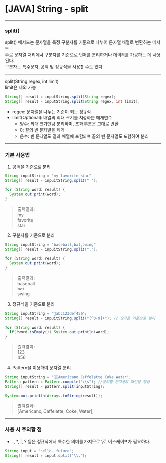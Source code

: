 # [JAVA] String - split
------------------------
### split()
split() 메서드는 문자열을 특정 구분자를 기준으로 나누어 문자열 배열로 변환하는 메서드   
주로 문자열 처리에서 구분자를 기준으로 단어를 분리하거나 데이터를 가공하는 데 사용된다.   
구분자는 특수문자, 공백 및 정규식을 사용할 수도 있다.   

--------------------------
split(String regex, int limit)   
limit은 제외 가능   

```java
String[] result = inputString.split(String regex);   
String[] result = inputString.split(String regex, int limit);   
```
* regex: 문자열을 나누는 기준이 되는 정규식   
* limit(Optional): 배열의 최대 크기를 지정하는 매개변수
  * 양수: 최대 크기만큼 분리하며, 초과 부분은 그대로 반환
  * 0: 끝의 빈 문자열을 제거   
  * 음수: 빈 문자열도 결과 배열에 포함되며 끝의 빈 문자열도 포함하여 분리   

-----------------------------
### 기본 사용법   
1. 공백을 기준으로 분리   
```java
String inputString = "my favorite star"
String[] result = inpuitString.split(" ");

for (String word: result) {
  System.out.print(word);
}
```    
> 출력결과:   
> my   
> favorite    
> star    

2. 구분자를 기준으로 분리   
```java   
String inputString = "baseball,bat,swing"   
String[] result = inpuitString.split(",");   
    
for (String word: result) {   
  System.out.print(word);    
}   
```
> 출력결과:   
> baseball   
> bat    
> swing
        
3. 정규식을 기준으로 분리
```java   
String inputString = "abc123def456";   
String[] result = inpuitString.split("[^0-9]+"); // 숫자를 기준으로 분리   
    
for (String word: result) {   
  if(!word.isEmpty()) System.out.println(word); 
}   
```
> 출력결과:   
> 123   
> 456    

4. Pattern을 이용하여 문자열 분리
```java   
String inputString = "Americano Caffelatte Coke Water";
Pattern pattern = Pattern.compile("\\s"); //분리할 문자열의 패턴을 생성
String[] result = pattern.split(inputString);   
    
System.out.println(Arrays.toString(result));    
```
> 출력결과:   
> [Americano, Caffelatte, Coke, Water];   

---------------------------
### 사용 시 주의할 점
* ., *, |, ? 등은 정규식에서 특수한 의미를 가지므로 \\로 이스케이프가 필요하다.
```java
String input = "hello. future";
String[] result = input.split("\\.");
```
